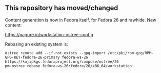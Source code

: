 This repository has moved/changed
--------------------------------------

Content generation is now in Fedora itself, for Fedora 26
and rawhide.  New content:

https://pagure.io/workstation-ostree-config

Rebasing an existing system is:

```
ostree remote add --if-not-exists --gpg-import /etc/pki/rpm-gpg/RPM-GPG-KEY-fedora-26-primary fedora-ws-26 https://kojipkgs.fedoraproject.org/compose/ostree/26
pm-ostree rebase fedora-ws-26:fedora/26/x86_64/workstation
```
